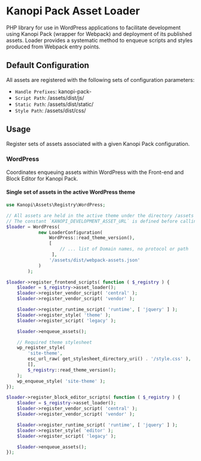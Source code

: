 # Kanopi Pack Asset Loader

PHP library for use in WordPress applications to facilitate development using Kanopi Pack (wrapper for Webpack) and deployment of its published assets. Loader provides a systematic method to enqueue scripts and styles produced from Webpack entry points.

## Default Configuration

All assets are registered with the following sets of configuration parameters:

- `Handle Prefixes`: kanopi-pack-
- `Script Path`: /assets/dist/js/
- `Static Path`: /assets/dist/static/
- `Style Path`: /assets/dist/css/

## Usage

Register sets of assets associated with a given Kanopi Pack configuration.

### WordPress

Coordinates enqueuing assets within WordPress with the Front-end and Block Editor for Kanopi Pack.

#### Single set of assets in the active WordPress theme

```php
use Kanopi\Assets\Registry\WordPress;

// All assets are held in the active theme under the directory /assets
// The constant `KANOPI_DEVELOPMENT_ASSET_URL` is defined before calling, otherwise only Production mode is available
$loader = WordPress( 
            new LoaderConfiguration(
				WordPress::read_theme_version(),
				[ 
                    // ... list of Domain names, no protocol or path
                 ],
				'/assets/dist/webpack-assets.json'
            )
        );

$loader->register_frontend_scripts( function ( $_registry ) {
    $loader = $_registry->asset_loader();
    $loader->register_vendor_script( 'central' );
    $loader->register_vendor_script( 'vendor' );

    $loader->register_runtime_script( 'runtime', [ 'jquery' ] );
    $loader->register_style( 'theme' );
    $loader->register_script( 'legacy' );

    $loader->enqueue_assets();

    // Required theme stylesheet
    wp_register_style(
        'site-theme',
        esc_url_raw( get_stylesheet_directory_uri() . '/style.css' ),
        [],
        $_registry::read_theme_version();
    );
    wp_enqueue_style( 'site-theme' );
});

$loader->register_block_editor_scripts( function ( $_registry ) {
    $loader = $_registry->asset_loader();
    $loader->register_vendor_script( 'central' );
    $loader->register_vendor_script( 'vendor' );

    $loader->register_runtime_script( 'runtime', [ 'jquery' ] );
    $loader->register_style( 'editor' );
    $loader->register_script( 'legacy' );

    $loader->enqueue_assets();
});
```